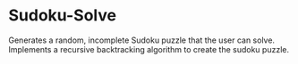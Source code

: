 # Sudoku-Solve
Generates a random, incomplete Sudoku puzzle that the user can solve. Implements a recursive backtracking algorithm to create the sudoku puzzle.

